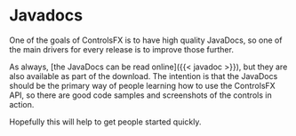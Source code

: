 # Javadocs

One of the goals of ControlsFX is to have high quality JavaDocs, so one of the main drivers for every release is to improve those further.

As always, [the JavaDocs can be read online]({{< javadoc >}}), but they are also available as part of the download.
The intention is that the JavaDocs should be the primary way of people learning how to use the ControlsFX API, so there are good code samples and screenshots of the controls in action.

Hopefully this will help to get people started quickly.
